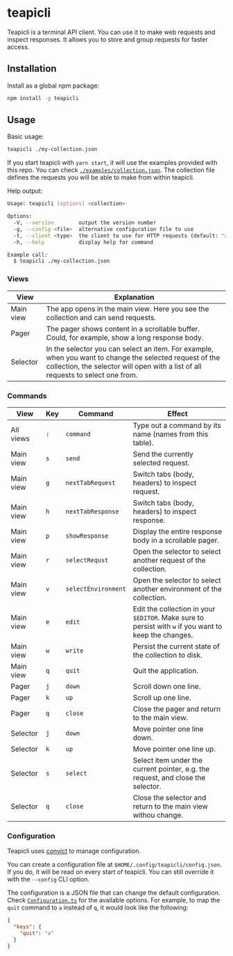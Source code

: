 # teapicli

Teapicli is a terminal API client.
You can use it to make web requests and inspect responses.
It allows you to store and group requests for faster access.

## Installation

Install as a global npm package:

```sh
npm install -g teapicli
```

## Usage

Basic usage:

```sh
teapicli ./my-collection.json
```

If you start teapicli with `yarn start`, it will use the examples provided with this repo.
You can check [`./examples/collection.json`](./examples/collection.json).
The collection file defines the requests you will be able to make from within teapicli.

Help output:

```sh
Usage: teapicli [options] <collection>

Options:
  -V, --version        output the version number
  -g, --config <file>  alternative configuration file to use
  -t, --client <type>  the client to use for HTTP requests (default: "axios")
  -h, --help           display help for command

Example call:
  $ teapicli ./my-collection.json
```

### Views

| View | Explanation |
| ---- | ----------- |
| Main view | The app opens in the main view. Here you see the collection and can send requests. |
| Pager | The pager shows content in a scrollable buffer. Could, for example, show a long response body. |
| Selector | In the selector you can select an item. For example, when you want to change the selected request of the collection, the selector will open with a list of all requests to select one from. |

### Commands

| View | Key | Command | Effect |
| ---- | --- | ------- | ------ |
| All views | `:` | `command` | Type out a command by its name (names from this table). |
| Main view | `s` | `send` | Send the currently selected request. |
| Main view | `g` | `nextTabRequest` | Switch tabs (body, headers) to inspect request. |
| Main view | `h` | `nextTabResponse` | Switch tabs (body, headers) to inspect response. |
| Main view | `p` | `showResponse` | Display the entire response body in a scrollable pager. |
| Main view | `r` | `selectRequst` | Open the selector to select another request of the collection. |
| Main view | `v` | `selectEnvironment` | Open the selector to select another environment of the collection. |
| Main view | `e` | `edit` | Edit the collection in your `$EDITOR`. Make sure to persist with `w` if you want to keep the changes. |
| Main view | `w` | `write` | Persist the current state of the collection to disk. |
| Main view | `q` | `quit` | Quit the application. |
| Pager     | `j` | `down` | Scroll down one line. |
| Pager     | `k` | `up` | Scroll up one line. |
| Pager     | `q` | `close` | Close the pager and return to the main view. |
| Selector  | `j` | `down` | Move pointer one line down. |
| Selector  | `k` | `up` | Move pointer one line up. |
| Selector  | `s` | `select` | Select item under the current pointer, e.g. the request, and close the selector. |
| Selector  | `q` | `close` | Close the selector and return to the main view withou change. |

### Configuration

Teapicli uses [convict](https://github.com/mozilla/node-convict) to manage configuration.

You can create a configuration file at `$HOME/.config/teapicli/config.json`.
If you do, it will be read on every start of teapicli.
You can still override it with the `--config` CLI option.

The configuration is a JSON file that can change the default configuration.
Check [`Configuration.ts`](./src/Configuration.ts) for the available options.
For example, to map the `quit` command to `a` instead of `q`, it would look like the following:

```json
{
  "keys": {
    "quit": "a"
  }
}
```


